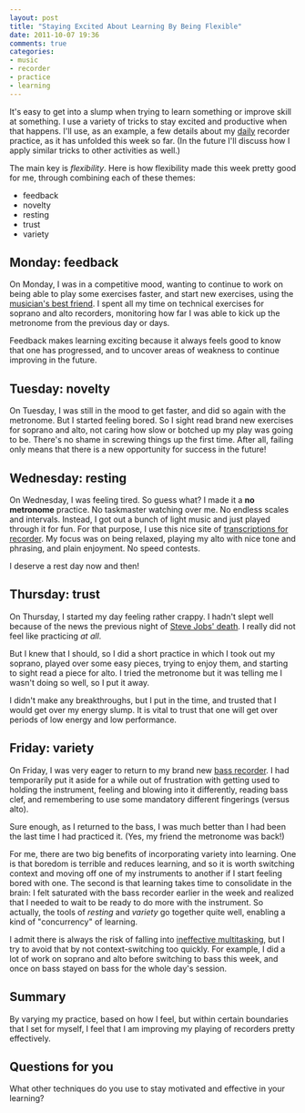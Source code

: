 ```yaml
---
layout: post
title: "Staying Excited About Learning By Being Flexible"
date: 2011-10-07 19:36
comments: true
categories:
- music
- recorder
- practice
- learning
---
```

It's easy to get into a slump when trying to learn something or improve skill at something. I use a variety of tricks to stay excited and productive when that happens. I'll use, as an example, a few details about my [daily](/blog/2011/09/26/i-dont-feel-like-practicing-but-im-gonna-do-it-anyway/) recorder practice, as it has unfolded this week so far. (In the future I'll discuss how I apply similar tricks to other activities as well.)

The main key is *flexibility*.  Here is how flexibility made this week pretty good for me, through combining each of these themes:

- feedback
- novelty
- resting
- trust
- variety

<!--more-->

## Monday: feedback

On Monday, I was in a competitive mood, wanting to continue to work on being able to play some exercises faster, and start new exercises, using the [musician's best friend](/blog/2011/09/29/a-musicians-best-friend/). I spent all my time on technical exercises for soprano and alto recorders, monitoring how far I was able to kick up the metronome from the previous day or days.

Feedback makes learning exciting because it always feels good to know that one has progressed, and to uncover areas of weakness to continue improving in the future.

## Tuesday: novelty

On Tuesday, I was still in the mood to get faster, and did so again with the metronome. But I started feeling bored. So I sight read brand new exercises for soprano and alto, not caring how slow or botched up my play was going to be. There's no shame in screwing things up the first time. After all, failing only means that there is a new opportunity for success in the future!

## Wednesday: resting

On Wednesday, I was feeling tired. So guess what? I made it a **no metronome** practice. No taskmaster watching over me. No endless scales and intervals. Instead, I got out a bunch of light music and just played through it for fun. For that purpose, I use this nice site of [transcriptions for recorder](http://www.altorecorder.com/SheetMusicIndex.htm). My focus was on being relaxed, playing my alto with nice tone and phrasing, and plain enjoyment. No speed contests.

I deserve a rest day now and then!

## Thursday: trust

On Thursday, I started my day feeling rather crappy. I hadn't slept well because of the news the previous night of [Steve Jobs' death](/blog/2011/10/05/i-cannot-imagine-my-life-without-the-influence-of-steve-jobs/). I really did not feel like practicing *at all*.

But I knew that I should, so I did a short practice in which I took out my soprano, played over some easy pieces, trying to enjoy them, and starting to sight read a piece for alto. I tried the metronome but it was telling me I wasn't doing so well, so I put it away.

I didn't make any breakthroughs, but I put in the time, and trusted that I would get over my energy slump. It is vital to trust that one will get over periods of low energy and low performance.

## Friday: variety

On Friday, I was very eager to return to my brand new [bass recorder](/blog/2011/10/03/my-new-bass-and-sopranino-recorders-and-having-fun/). I had temporarily put it aside for a while out of frustration with getting used to holding the instrument, feeling and blowing into it differently, reading bass clef, and remembering to use some mandatory different fingerings (versus alto).

Sure enough, as I returned to the bass, I was much better than I had been the last time I had practiced it. (Yes, my friend the metronome was back!)

For me, there are two big benefits of incorporating variety into learning. One is that boredom is terrible and reduces learning, and so it is worth switching context and moving off one of my instruments to another if I start feeling bored with one. The second is that learning takes time to consolidate in the brain: I felt saturated with the bass recorder earlier in the week and realized that I needed to wait to be ready to do more with the instrument. So actually, the tools of *resting* and *variety* go together quite well, enabling a kind of "concurrency" of learning.

I admit there is always the risk of falling into [ineffective multitasking](https://www.npr.org/templates/story/story.php?storyId=95256794), but I try to avoid that by not context-switching too quickly. For example, I did a lot of work on soprano and alto before switching to bass this week, and once on bass stayed on bass for the whole day's session.

## Summary

By varying my practice, based on how I feel, but within certain boundaries that I set for myself, I feel that I am improving my playing of recorders pretty effectively.

## Questions for you

What other techniques do you use to stay motivated and effective in your learning?
